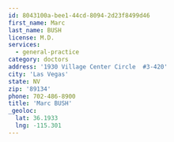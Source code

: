 ```yaml
---
id: 8043100a-bee1-44cd-8094-2d23f8499d46
first_name: Marc
last_name: BUSH
license: M.D.
services:
  - general-practice
category: doctors
address: '1930 Village Center Circle  #3-420'
city: 'Las Vegas'
state: NV
zip: '89134'
phone: 702-486-8900
title: 'Marc BUSH'
_geoloc:
  lat: 36.1933
  lng: -115.301
---
```

